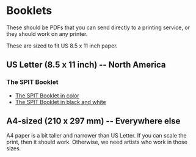 # Booklets

These should be PDFs that you can send directly to a printing service, or they should work on any printer.

These are sized to fit US 8.5 x 11 inch paper. 

## US Letter (8.5 x 11 inch) -- North America

### The SPIT Booklet

* [The SPIT Booklet in color](./SPIT-color.pdf)
* [The SPIT Booklet in black and white](./SPIT-bw.pdf)

## A4-sized (210 x 297 mm) -- Everywhere else

A4 paper is a bit taller and narrower than US Letter.
If you can scale the print, then it should work.
Otherwise, we need artists who work in those sizes.
